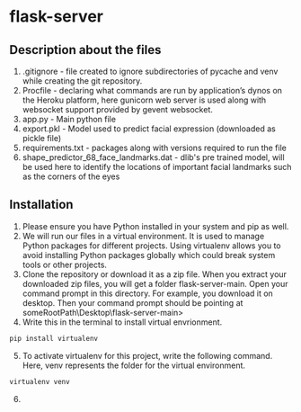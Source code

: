 # flask-server
## Description about the files
1. .gitignore - file created to ignore subdirectories of pycache and venv while creating the git repository.
2. Procfile - declaring what commands are run by application’s dynos on the Heroku platform, here gunicorn web server is used along with websocket support provided by gevent websocket.
3. app.py - Main python file
4. export.pkl - Model used to predict facial expression (downloaded as pickle file)
5. requirements.txt - packages along with versions required to run the file
6. shape_predictor_68_face_landmarks.dat - dlib's pre trained model, will be used here to identify the locations of important facial landmarks such as the corners of the eyes
## Installation
1. Please ensure you have Python installed in your system and pip as well.
2. We will run our files in a virtual environment. It is used to manage Python packages for different projects. Using virtualenv allows you to avoid installing Python packages globally which could break system tools or other projects.
3. Clone the repository or download it as a zip file. When you extract your downloaded zip files, you will get a folder flask-server-main. Open your command prompt in this directory. For example, you download it on desktop. Then your command prompt should be pointing at someRootPath\Desktop\flask-server-main>
4. Write this in the terminal to install virtual envrionment.</br> 
```bash
pip install virtualenv
```
5. To activate virtualenv for this project, write the following command. Here, venv represents the folder for the virtual environment. 
```bash
virtualenv venv
```
6. 
